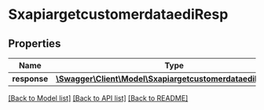 # SxapiargetcustomerdataediResp

## Properties
Name | Type | Description | Notes
------------ | ------------- | ------------- | -------------
**response** | [**\Swagger\Client\Model\SxapiargetcustomerdataediResponse**](SxapiargetcustomerdataediResponse.md) |  | [optional] 

[[Back to Model list]](../README.md#documentation-for-models) [[Back to API list]](../README.md#documentation-for-api-endpoints) [[Back to README]](../README.md)


